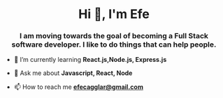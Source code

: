 <h1 align="center">Hi 👋, I'm Efe</h1>
<h3 align="center">I am moving towards the goal of becoming a Full Stack software developer. I like to do things that can help people.</h3>

- 🌱 I’m currently learning **React.js,Node.js, Express.js**

- 💬 Ask me about **Javascript, React, Node**

- 📫 How to reach me **efecagglar@gmail.com**
<!---
efecaglarr/efecaglarr is a ✨ special ✨ repository because its `README.md` (this file) appears on your GitHub profile.
You can click the Preview link to take a look at your changes.
--->
